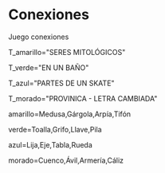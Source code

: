 # Conexiones
Juego conexiones

T_amarillo="SERES MITOLÓGICOS"

T_verde="EN UN BAÑO"

T_azul="PARTES DE UN SKATE"

T_morado="PROVINICA - LETRA CAMBIADA"

amarillo=Medusa,Gárgola,Arpía,Tifón

verde=Toalla,Grifo,Llave,Pila

azul=Lija,Eje,Tabla,Rueda

morado=Cuenco,Ávil,Armería,Cáliz 




